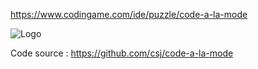 https://www.codingame.com/ide/puzzle/code-a-la-mode

![Logo](../doc/code-a-la-mode-artwork-compressor%20(1).jpg)

Code source : https://github.com/csj/code-a-la-mode
